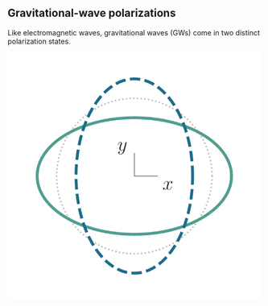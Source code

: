 ## Gravitational-wave polarizations

Like electromagnetic waves, gravitational waves (GWs) come in two distinct polarization states.

![Book logo](./assets/images/pol_ring_plus.png)
